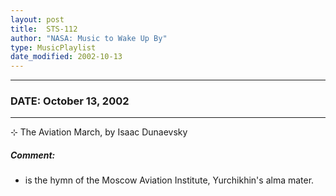 ```yaml
---
layout: post
title:  STS-112
author: "NASA: Music to Wake Up By"
type: MusicPlaylist
date_modified: 2002-10-13
---
```


----
### DATE: October 13, 2002
----
⊹ The Aviation March, by Isaac Dunaevsky

##### Comment:
* is the hymn of the Moscow Aviation Institute, Yurchikhin's alma mater.
